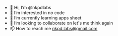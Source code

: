 - 👋 Hi, I’m @nkpdlabs
- 👀 I’m interested in no code
- 🌱 I’m currently learning apps sheet 
- 💞️ I’m looking to collaborate on let's me think again
- 📫 How to reach me nkpd.labs@gmail.com

<!---
nkpdlabs/nkpdlabs is a ✨ special ✨ repository because its `README.md` (this file) appears on your GitHub profile.
You can click the Preview link to take a look at your changes.
--->
